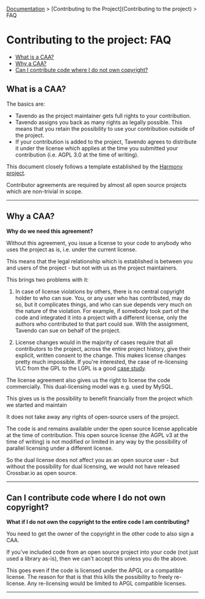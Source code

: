 [Documentation](.) > [Contributing to the Project](Contributing to the project) > FAQ

# Contributing to the project: FAQ

* [What is a CAA?](#what-is-a-caa?)
* [Why a CAA?](#why-a-caa?)
* [Can I contribute code where I do not own copyright?](#can-i-contribute-code-where-i-do-not-own-copyright?)


## What is a CAA?

The basics are:

* Tavendo as the project maintainer gets full rights to your contribution.
* Tavendo assigns you back as many rights as legally possible. This means that you retain the possibility to use your contribution outside of the project.
* If your contribution is added to the project, Tavendo agrees to distribute it under the license which applies at the time you submitted your contribution (i.e. AGPL 3.0 at the time of writing).

This document closely follows a template established by the [Harmony project](http://harmonyagreements.org/).

Contributor agreements are required by almost all open source projects which are non-trivial in scope.

---

## Why a CAA?

**Why do we need this agreement?**

Without this agreement, you issue a license to your code to anybody who uses the project as is, i.e. under the current license.

This means that the legal relationship which is established is between you and users of the project - but not with us as the project maintainers.

This brings two problems with it:

1. In case of license violations by others, there is no central copyright holder to who can sue. You, or any user who has contributed, may do so, but it complicates things, and who can sue depends very much on the nature of the violation. For example, if somebody took part of the code and integrated it into a project with a different license, only the authors who contributed to that part could sue.
With the assignment, Tavendo can sue on behalf of the project.

2. License changes would in the majority of cases require that all contributors to the project, across the entire project history, give their explicit, written consent to the change.
This makes license changes pretty much impossible. If you're interested, the case of re-licensing VLC from the GPL to the LGPL is a good [case study](http://lwn.net/Articles/525718/).

The license agreement also gives us the right to license the code commercially. This dual-licensing model was e.g. used by MySQL.

This gives us is the possibility to benefit financially from the project which we started and maintain

It does not take away any rights of open-source users of the project.

The code is and remains available under the open source license applicable at the time of contribution. This open source license (the AGPL v3 at the time of writing) is not modified or limited in any way by the possibility of parallel licensing under a different license.

So the dual license does not affect you as an open source user - but without the possibility for dual licensing, we would not have released Crossbar.io as open source.

---

## Can I contribute code where I do not own copyright?

**What if I do not own the copyright to the entire code I am contributing?**

You need to get the owner of the copyright in the other code to also sign a CAA.

If you've included code from an open source project into your code (not just used a library as-is), then we can't accept this unless you do the above.

This goes even if the code is licensed under the APGL or a compatible license. The reason for that is that this kills the possibility to freely re-license. Any re-licensing would be limited to APGL compatible licenses.

---
